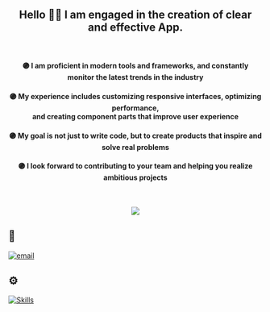 <div align='center'>
  
## Hello 🙋‍♂️ I am engaged in the creation of clear and effective App.

</div>

<br>

<div align='center'>
  
#### 🟣 I am proficient in modern tools and frameworks, and constantly monitor the latest trends in the industry <br>

#### 🟣 My experience includes customizing responsive interfaces, optimizing performance, <br> and creating component parts that improve user experience <br>

#### 🟣 My goal is not just to write code, but to create products that inspire and solve real problems

#### 🟣 I look forward to contributing to your team and helping you realize ambitious projects

<br>

![](https://github-readme-streak-stats.herokuapp.com/?user=thermojam&theme=neon&hide_border=true)<br/>

</div>

## 📨
[![email](https://img.shields.io/badge/Email-D14836?logo=gmail&logoColor=white)](mailto:nmensky@gmail.com)

## ⚙️
[![Skills](https://skillicons.dev/icons?i=html,css,js,react,ts,git,nodejs,webpack,vite)](https://skillicons.dev)


